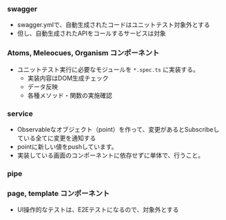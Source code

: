 ### swagger
- swagger.ymlで、自動生成されたコードはユニットテスト対象外とする
- 但し、自動生成されたAPIをコールするサービスは対象

### Atoms, Meleocues, Organism コンポーネント
- ユニットテスト実行に必要なモジュールを `*.spec.ts` に実装する。
  - 実装内容はDOM生成チェック
  - データ反映
  - 各種メソッド・関数の実施確認

### service
- Observableなオブジェクト（point）を作って、変更があるとSubscribeしている全てに変更を通知する
- pointに新しい値をpushしています。
- 実装している画面のコンポーネントに依存せずに単体で、行うこと。


### pipe


### page, template コンポーネント
- UI操作的なテストは、E2Eテストになるので、対象外とする

